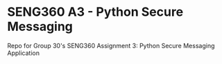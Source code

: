 # SENG360 A3 - Python Secure Messaging

Repo for Group 30's SENG360 Assignment 3: Python Secure Messaging Application